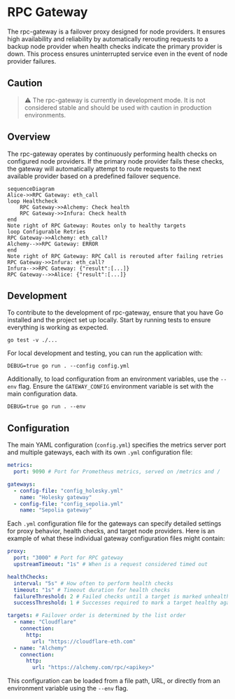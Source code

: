 # RPC Gateway

The rpc-gateway is a failover proxy designed for node providers. It ensures high availability and reliability by automatically rerouting requests to a backup node provider when health checks indicate the primary provider is down. This process ensures uninterrupted service even in the event of node provider failures.

## Caution

> :warning: The rpc-gateway is currently in development mode. It is not considered stable and should be used with caution in production environments.

## Overview

The rpc-gateway operates by continuously performing health checks on configured node providers. If the primary node provider fails these checks, the gateway will automatically attempt to route requests to the next available provider based on a predefined failover sequence.

```mermaid
sequenceDiagram
Alice->>RPC Gateway: eth_call
loop Healthcheck
    RPC Gateway->>Alchemy: Check health
    RPC Gateway->>Infura: Check health
end
Note right of RPC Gateway: Routes only to healthy targets
loop Configurable Retries
RPC Gateway->>Alchemy: eth_call?
Alchemy-->>RPC Gateway: ERROR
end
Note right of RPC Gateway: RPC Call is rerouted after failing retries
RPC Gateway->>Infura: eth_call?
Infura-->>RPC Gateway: {"result":[...]}
RPC Gateway-->>Alice: {"result":[...]}
```

## Development

To contribute to the development of rpc-gateway, ensure that you have Go installed and the project set up locally. Start by running tests to ensure everything is working as expected.

```console
go test -v ./...
```

For local development and testing, you can run the application with:

```console
DEBUG=true go run . --config config.yml
```

Additionally, to load configuration from an environment variables, use the `--env` flag. Ensure the `GATEWAY_CONFIG` environment variable is set with the main configuration data.

```console
DEBUG=true go run . --env
```

## Configuration

The main YAML configuration (`config.yml`) specifies the metrics server port and multiple gateways, each with its own `.yml` configuration file:

```yaml
metrics:
  port: 9090 # Port for Prometheus metrics, served on /metrics and /

gateways:
  - config-file: "config_holesky.yml"
    name: "Holesky gateway"
  - config-file: "config_sepolia.yml"
    name: "Sepolia gateway"
```

Each `.yml` configuration file for the gateways can specify detailed settings for proxy behavior, health checks, and target node providers. Here is an example of what these individual gateway configuration files might contain:

```yaml
proxy:
  port: "3000" # Port for RPC gateway
  upstreamTimeout: "1s" # When is a request considered timed out

healthChecks:
  interval: "5s" # How often to perform health checks
  timeout: "1s" # Timeout duration for health checks
  failureThreshold: 2 # Failed checks until a target is marked unhealthy
  successThreshold: 1 # Successes required to mark a target healthy again

targets: # Failover order is determined by the list order
  - name: "Cloudflare"
    connection:
      http:
        url: "https://cloudflare-eth.com"
  - name: "Alchemy"
    connection:
      http:
        url: "https://alchemy.com/rpc/<apikey>"
```

This configuration can be loaded from a file path, URL, or directly from an environment variable using the `--env` flag.
